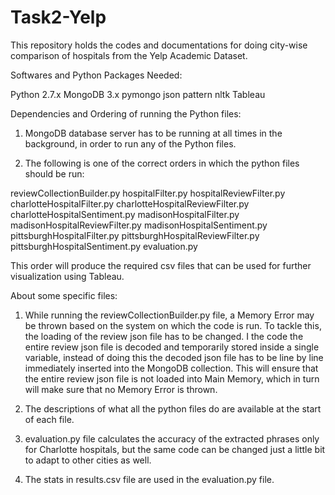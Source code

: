 # Task2-Yelp

This repository holds the codes and documentations for doing city-wise comparison of hospitals from the Yelp Academic Dataset.

Softwares and Python Packages Needed:

Python 2.7.x
MongoDB 3.x
pymongo
json
pattern
nltk
Tableau

Dependencies and Ordering of running the Python files:

1. MongoDB database server has to be running at all times in the background, in order to run any of the Python files.

2. The following is one of the correct orders in which the python files should be run:

reviewCollectionBuilder.py
hospitalFilter.py
hospitalReviewFilter.py
charlotteHospitalFilter.py
charlotteHospitalReviewFilter.py
charlotteHospitalSentiment.py
madisonHospitalFilter.py
madisonHospitalReviewFilter.py
madisonHospitalSentiment.py
pittsburghHospitalFilter.py
pittsburghHospitalReviewFilter.py
pittsburghHospitalSentiment.py
evaluation.py

This order will produce the required csv files that can be used for further visualization using Tableau.

About some specific files:

1. While running the reviewCollectionBuilder.py file, a Memory Error may be thrown based on the system on which the code is run. To tackle this, the loading of the review json file has to be changed. I the code the entire review json file is decoded and temporarily stored inside a single variable, instead of doing this the decoded json file has to be line by line immediately inserted into the MongoDB collection. This will ensure that the entire review json file is not loaded into Main Memory, which in turn will make sure that no Memory Error is thrown.

2. The descriptions of what all the python files do are available at the start of each file.

3. evaluation.py file calculates the accuracy of the extracted phrases only for Charlotte hospitals, but the same code can be changed just a little bit to adapt to other cities as well.

4. The stats in results.csv file are used in the evaluation.py file.